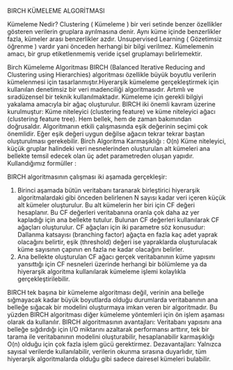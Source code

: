 BIRCH KÜMELEME ALGORİTMASI


Kümeleme Nedir?
Clustering ( Kümeleme ) bir veri setinde benzer özellikler gösteren verilerin gruplara ayrılmasına denir. Aynı küme içinde benzerlikler fazla, kümeler arası benzerlikler azdır. Unsupervised Learning ( Gözetimsiz öğrenme ) vardır yani önceden herhangi bir bilgi verilmez.
Kümelemenin amacı, bir grup etiketlenmemiş veride içsel gruplamayı belirlemektir.

Birch Kümeleme Algoritması
BIRCH (Balanced Iterative Reducing and Clustering using Hierarchies) algoritması özellikle büyük boyutlu verilerin kümelenmesi için tasarlanmıştır.Hiyerarşik kümeleme gerçekleştirmek için kullanılan denetimsiz bir veri madenciliği algoritmasıdır. Artımlı ve sıradüzensel bir teknik kullanılmaktadır. Kümeleme için gerekli bilgiyi yakalama amacıyla bir ağaç oluşturulur. BIRCH iki önemli kavram üzerine kurulmuştur: Küme niteleyici (clustering feature) ve küme niteleyici ağacı (clustering feature tree).  Hem bellek, hem de zaman bakımından doğrusaldır. Algoritmanın etkili çalışmasında eşik değerinin seçimi çok önemlidir. Eğer eşik değeri uygun değilse ağacın tekrar tekrar baştan oluşturulması gerekebilir. 
Birch Algoritma Karmaşıklığı : O(n)
Küme niteleyici, küçük gruplar halindeki veri nesnelerinden oluşturulan alt kümeleri ana bellekte temsil edecek olan üç adet parametreden oluşan yapıdır. 
Kullandığımız formüller : 
 
BIRCH algoritmasının çalışması iki aşamada gerçekleşir: 
1) Birinci aşamada bütün veritabanı taranarak birleştirici hiyerarşik algoritmalardaki gibi önceden belirlenen N sayısı kadar veri içeren küçük alt kümeler oluşturulur. Bu alt kümelerin her biri için CF değeri hesaplanır. Bu CF değerleri veritabanına oranla çok daha az yer kapladığı için ana bellekte tutulur. Bulunan CF değerleri kullanılarak CF ağaçları oluşturulur. CF ağaçları için iki parametre söz konusudur: Dallanma katsayısı (branching factor) ağaçta en fazla kaç adet yaprak olacağını belirtir, eşik (threshold) değeri ise yapraklarda oluşturulacak küme sayısının çapının en fazla ne kadar olacağını belirler. 
2) Ana bellekte oluşturulan CF ağacı gerçek veritabanının küme yapısını yansıttığı için CF nesneleri üzerinde herhangi bir bölümleme ya da hiyerarşik algoritma kullanılarak kümeleme işlemi kolaylıkla gerçekleştirilebilir.



 


BIRCH tek başına bir kümeleme algoritması değil, verinin ana belleğe sığmayacak kadar büyük boyutlarda olduğu durumlarda veritabanının ana belleğe sığacak bir modelini oluşturmaya imkan veren bir algoritmadır. Bu yüzden BIRCH algoritması diğer kümeleme yöntemleri için ön işlem aşaması olarak da kullanılır. 
BIRCH algoritmasının avantajları: Veritabanı yapısını ana belleğe sığdırdığı için I/O miktarını azaltarak performansı arttırır, tek bir tarama ile veritabanının modelini oluşturabilir, hesaplanabilir karmaşıklığı O(n) olduğu için çok fazla işlem gücü gerektirmez. 
Dezavantajları: Yalnızca sayısal verilerde kullanılabilir, verilerin okunma sırasına duyarlıdır, tüm hiyerarşik algoritmalarda olduğu gibi sadece dairesel kümeleri bulabilir.
